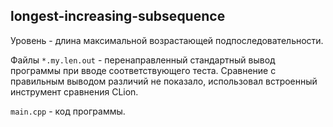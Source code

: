 ## longest-increasing-subsequence

Уровень - длина максимальной возрастающей подпоследовательности.

Файлы `*.my.len.out` - перенаправленный стандартный вывод программы при вводе соответствующего теста. Сравнение с правильным выводом различий не показало, использовал встроенный инструмент сравнения CLion.

`main.cpp` - код программы.